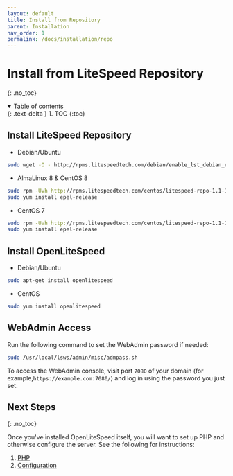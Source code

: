 ```yaml
---
layout: default
title: Install from Repository
parent: Installation
nav_order: 1
permalink: /docs/installation/repo
---
```


# Install from LiteSpeed Repository
{: .no_toc} 

<details open markdown="block">
  <summary>
    Table of contents
  </summary>
  {: .text-delta }
1. TOC
{:toc}

</details>

## Install LiteSpeed Repository

- Debian/Ubuntu
```bash
sudo wget -O - http://rpms.litespeedtech.com/debian/enable_lst_debian_repo.sh | sudo bash
```
- AlmaLinux 8 & CentOS 8
```bash
sudo rpm -Uvh http://rpms.litespeedtech.com/centos/litespeed-repo-1.1-1.el8.noarch.rpm
sudo yum install epel-release
```
- CentOS 7
```bash
sudo rpm -Uvh http://rpms.litespeedtech.com/centos/litespeed-repo-1.1-1.el7.noarch.rpm
sudo yum install epel-release
```

## Install OpenLiteSpeed

- Debian/Ubuntu
```bash
sudo apt-get install openlitespeed
```
- CentOS
```bash
sudo yum install openlitespeed
```

## WebAdmin Access

Run the following command to set the WebAdmin password if needed:
```bash
sudo /usr/local/lsws/admin/misc/admpass.sh
```
To access the WebAdmin console, visit port `7080` of your domain (for example,`https://example.com:7080/`) and log in using the password you just set. 

## Next Steps
{: .no_toc} 

Once you've installed OpenLiteSpeed itself, you will want to set up PHP and otherwise configure the server. See the following for instructions:

1. [PHP](/docs/php)
2. [Configuration](/docs/configuration)
